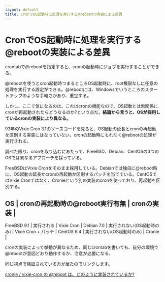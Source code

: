 ```yaml
---
layout: default
title: CronでOS起動時に処理を実行する@rebootの実装による差異
---
```


# CronでOS起動時に処理を実行する@rebootの実装による差異

crontabで@rebootを指定すると、cronの起動時にジョブを実行することができる。

@rebootを使うとcron起動時つまるところOS起動時に、root権限なしに任意の処理を実行する設定ができる。@rebootには、Windowsでいうところのスタートアップのような手軽さがあり、重宝する。

しかし、ここで気になるのは、これはcronの機能なので、OS起動とは無関係にcronが再起動されたらどうなるのか?という点だ。**結論から言うと、OSが採用しているcronの実装により異なる。**

93年のVixie Cron 3.1のソースコードを見ると、OS起動の延長とcronの再起動を区別する実装にはなっていない。cronの起動時にもれなく@rebootの処理が実行される。

調べた限り、cronを取り込むにあたって、FreeBSD、Debian、CentOSの3つのOSでは異なるアプローチを採っている。

FreeBSDはVixie Cronをそのまま採用している。Debianでは独自に@reboot時に、OS起動の延長かcronの再起動か区別するパッチを当てている。CentOSではVixie Cronではなく、Cronieという別の実装のcronを使っており、再起動を区別する。

OS          | cronの再起動時の@reboot実行有無 | cronの実装          |
---------------------------------------------------------------------
FreeBSD 9.1 | 実行される                      | Vixie Cron          | 
Debian 7.0  | 実行されない(OS起動時のみ)      | Vixie Cron + パッチ | 
CentOS 6.4  | 実行されない(OS起動時のみ)      | Cronie              | 

cronの実装によって挙動が異なるため、同じcrontabを書いても、自分の環境で@rebootが意図どおり動作するか、注意が必要になる。

同じ視点で検証されている方が居たのでリンクします。

[cronie / vixie-cron の @reboot は、どのように実装されているか?](http://blog.kenichimaehashi.com/?article=13604950680)
